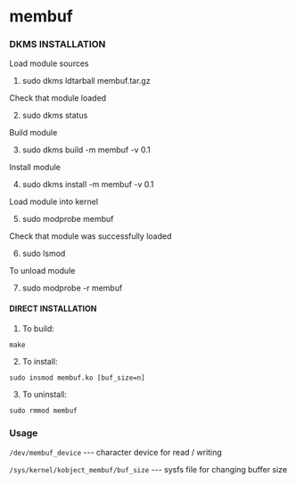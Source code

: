 # membuf


### DKMS INSTALLATION

Load module sources

1. sudo dkms ldtarball membuf.tar.gz

Check that module loaded

2. sudo dkms status

Build module

3. sudo dkms build -m membuf -v 0.1

Install module

4. sudo dkms install -m membuf -v 0.1

Load module into kernel

5. sudo modprobe membuf

Check that module was successfully loaded 

6. sudo lsmod

To unload module

7. sudo modprobe -r membuf



#### DIRECT INSTALLATION

1. To build:

```
make
```

2. To install:

```
sudo insmod membuf.ko [buf_size=n]
```

3. To uninstall:

```
sudo rmmod membuf
```


### Usage

`/dev/membuf_device` --- character device for read / writing

`/sys/kernel/kobject_membuf/buf_size` --- sysfs file for changing buffer size
